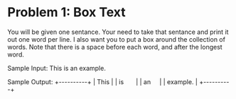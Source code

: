 # Problem 1:  Box Text

You will be given one sentance.  Your need to take that sentance and print it out one word per line.  I also want you to put a box around the collection of words.  Note that there is a space before each word, and after the longest word.

Sample Input:
This is an example.

Sample Output:
+----------+
| This     |
| is       | 
| an       |
| example. |
+----------+
